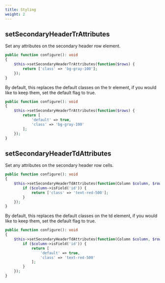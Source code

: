```yaml
---
title: Styling
weight: 2
---
```


## setSecondaryHeaderTrAttributes

Set any attributes on the secondary header row element.

```php
public function configure(): void
{
    $this->setSecondaryHeaderTrAttributes(function($rows) {
        return ['class' => 'bg-gray-100'];
    });
}
```

By default, this replaces the default classes on the tr element, if you would like to keep them, set the default flag to true.

```php
public function configure(): void
{
    $this->setSecondaryHeaderTrAttributes(function($rows) {
        return [
            'default' => true,
            'class' => 'bg-gray-100'
        ];
    });
}
```

## setSecondaryHeaderTdAttributes

Set any attributes on the secondary header row cells.

```php
public function configure(): void
{
    $this->setSecondaryHeaderTdAttributes(function(Column $column, $rows) {
        if ($column->isField('id')) {
            return ['class' => 'text-red-500'];
        }
    });
}
```

By default, this replaces the default classes on the td element, if you would like to keep them, set the default flag to true.

```php
public function configure(): void
{
    $this->setSecondaryHeaderTdAttributes(function(Column $column, $rows) {
        if ($column->isField('id')) {
            return [
                'default' => true,
                'class' => 'text-red-500'
            ];
        }
    });
}
```
